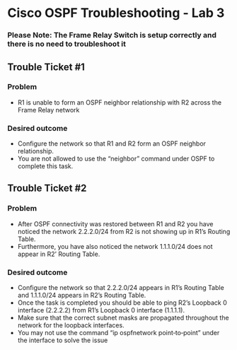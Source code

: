 # Cisco OSPF Troubleshooting - Lab 3


### Please Note: The Frame Relay Switch is setup correctly and there is no need to troubleshoot it


## Trouble Ticket #1

### Problem
- R1 is unable to form an OSPF neighbor relationship with R2 across the Frame Relay network

### Desired outcome
- Configure the network so that R1 and R2 form an OSPF neighbor relationship.
- You are not allowed to use the “neighbor” command under OSPF to complete this task. 

## Trouble Ticket #2

### Problem
- After OSPF connectivity was restored between R1 and R2 you have noticed the network 2.2.2.0/24 from R2 is not showing up in R1’s Routing Table.
- Furthermore, you have also noticed the network 1.1.1.0/24 does not appear in R2’ Routing Table.

### Desired outcome
- Configure the network so that 2.2.2.0/24 appears in R1’s Routing Table and 1.1.1.0/24 appears in R2’s Routing Table.
- Once the task is completed you should be able to ping R2’s Loopback 0 interface (2.2.2.2) from R1’s Loopback 0 interface (1.1.1.1).
- Make sure that the correct subnet masks are propagated throughout the network for the loopback interfaces.
- You may not use the command “ip ospfnetwork point‐to‐point” under the interface to solve the issue
